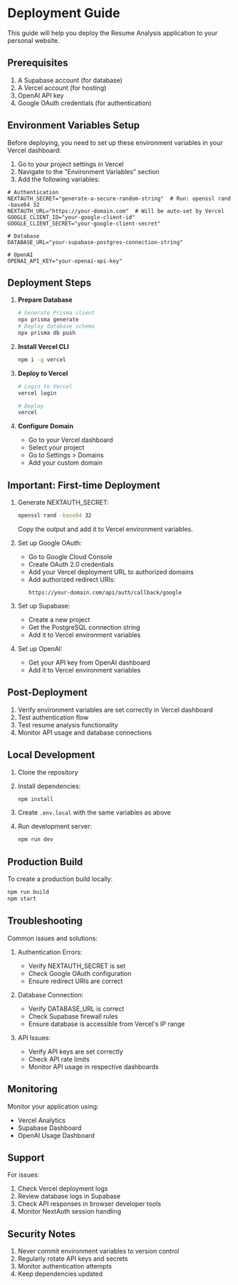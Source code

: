 # Deployment Guide

This guide will help you deploy the Resume Analysis application to your personal website.

## Prerequisites

1. A Supabase account (for database)
2. A Vercel account (for hosting)
3. OpenAI API key
4. Google OAuth credentials (for authentication)

## Environment Variables Setup

Before deploying, you need to set up these environment variables in your Vercel dashboard:

1. Go to your project settings in Vercel
2. Navigate to the "Environment Variables" section
3. Add the following variables:

```env
# Authentication
NEXTAUTH_SECRET="generate-a-secure-random-string"  # Run: openssl rand -base64 32
NEXTAUTH_URL="https://your-domain.com"  # Will be auto-set by Vercel
GOOGLE_CLIENT_ID="your-google-client-id"
GOOGLE_CLIENT_SECRET="your-google-client-secret"

# Database
DATABASE_URL="your-supabase-postgres-connection-string"

# OpenAI
OPENAI_API_KEY="your-openai-api-key"
```

## Deployment Steps

1. **Prepare Database**
   ```bash
   # Generate Prisma client
   npx prisma generate
   # Deploy database schema
   npx prisma db push
   ```

2. **Install Vercel CLI**
   ```bash
   npm i -g vercel
   ```

3. **Deploy to Vercel**
   ```bash
   # Login to Vercel
   vercel login

   # Deploy
   vercel
   ```

4. **Configure Domain**
   - Go to your Vercel dashboard
   - Select your project
   - Go to Settings > Domains
   - Add your custom domain

## Important: First-time Deployment

1. Generate NEXTAUTH_SECRET:
   ```bash
   openssl rand -base64 32
   ```
   Copy the output and add it to Vercel environment variables.

2. Set up Google OAuth:
   - Go to Google Cloud Console
   - Create OAuth 2.0 credentials
   - Add your Vercel deployment URL to authorized domains
   - Add authorized redirect URIs:
     ```
     https://your-domain.com/api/auth/callback/google
     ```

3. Set up Supabase:
   - Create a new project
   - Get the PostgreSQL connection string
   - Add it to Vercel environment variables

4. Set up OpenAI:
   - Get your API key from OpenAI dashboard
   - Add it to Vercel environment variables

## Post-Deployment

1. Verify environment variables are set correctly in Vercel dashboard
2. Test authentication flow
3. Test resume analysis functionality
4. Monitor API usage and database connections

## Local Development

1. Clone the repository
2. Install dependencies:
   ```bash
   npm install
   ```

3. Create `.env.local` with the same variables as above

4. Run development server:
   ```bash
   npm run dev
   ```

## Production Build

To create a production build locally:
```bash
npm run build
npm start
```

## Troubleshooting

Common issues and solutions:

1. Authentication Errors:
   - Verify NEXTAUTH_SECRET is set
   - Check Google OAuth configuration
   - Ensure redirect URIs are correct

2. Database Connection:
   - Verify DATABASE_URL is correct
   - Check Supabase firewall rules
   - Ensure database is accessible from Vercel's IP range

3. API Issues:
   - Verify API keys are set correctly
   - Check API rate limits
   - Monitor API usage in respective dashboards

## Monitoring

Monitor your application using:
- Vercel Analytics
- Supabase Dashboard
- OpenAI Usage Dashboard

## Support

For issues:
1. Check Vercel deployment logs
2. Review database logs in Supabase
3. Check API responses in browser developer tools
4. Monitor NextAuth session handling

## Security Notes

1. Never commit environment variables to version control
2. Regularly rotate API keys and secrets
3. Monitor authentication attempts
4. Keep dependencies updated
